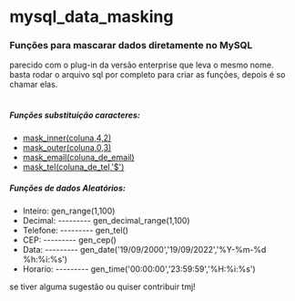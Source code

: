 # mysql_data_masking
### Funções para mascarar dados diretamente no MySQL
parecido com o plug-in da versão enterprise que leva o mesmo nome.<br>
basta rodar o arquivo sql por completo para criar as funções, depois é so chamar elas.<br><br>
##### Funções substituição caracteres:

* [mask_inner(coluna,4,2)](#Título-e-Imagem-de-capa)
* [mask_outer(coluna,0,3)](#badges)
* [mask_email(coluna_de_email)](#índice)
* [mask_tel(coluna_de_tel,'$')](#descrição-do-projeto)
        
##### Funções de dados Aleatórios:
* Inteiro:           gen_range(1,100)
* Decimal: --------- gen_decimal_range(1,100)
* Telefone: --------- gen_tel()
* CEP: --------- gen_cep()
* Data: --------- gen_date('19/09/2000','19/09/2022','%Y-%m-%d %h:%i:%s') 
* Horario: --------- gen_time('00:00:00','23:59:59','%H:%i:%s')
        
 se tiver alguma sugestão ou quiser contribuir tmj!




